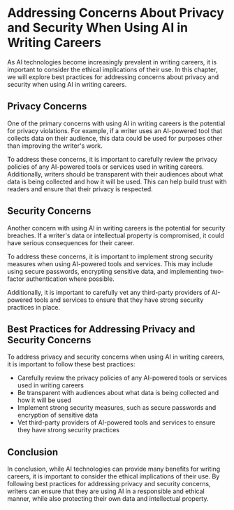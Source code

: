 Addressing Concerns About Privacy and Security When Using AI in Writing Careers
==========================================================================================================================================================================

As AI technologies become increasingly prevalent in writing careers, it is important to consider the ethical implications of their use. In this chapter, we will explore best practices for addressing concerns about privacy and security when using AI in writing careers.

Privacy Concerns
----------------

One of the primary concerns with using AI in writing careers is the potential for privacy violations. For example, if a writer uses an AI-powered tool that collects data on their audience, this data could be used for purposes other than improving the writer's work.

To address these concerns, it is important to carefully review the privacy policies of any AI-powered tools or services used in writing careers. Additionally, writers should be transparent with their audiences about what data is being collected and how it will be used. This can help build trust with readers and ensure that their privacy is respected.

Security Concerns
-----------------

Another concern with using AI in writing careers is the potential for security breaches. If a writer's data or intellectual property is compromised, it could have serious consequences for their career.

To address these concerns, it is important to implement strong security measures when using AI-powered tools and services. This may include using secure passwords, encrypting sensitive data, and implementing two-factor authentication where possible.

Additionally, it is important to carefully vet any third-party providers of AI-powered tools and services to ensure that they have strong security practices in place.

Best Practices for Addressing Privacy and Security Concerns
-----------------------------------------------------------

To address privacy and security concerns when using AI in writing careers, it is important to follow these best practices:

* Carefully review the privacy policies of any AI-powered tools or services used in writing careers
* Be transparent with audiences about what data is being collected and how it will be used
* Implement strong security measures, such as secure passwords and encryption of sensitive data
* Vet third-party providers of AI-powered tools and services to ensure they have strong security practices

Conclusion
----------

In conclusion, while AI technologies can provide many benefits for writing careers, it is important to consider the ethical implications of their use. By following best practices for addressing privacy and security concerns, writers can ensure that they are using AI in a responsible and ethical manner, while also protecting their own data and intellectual property.
